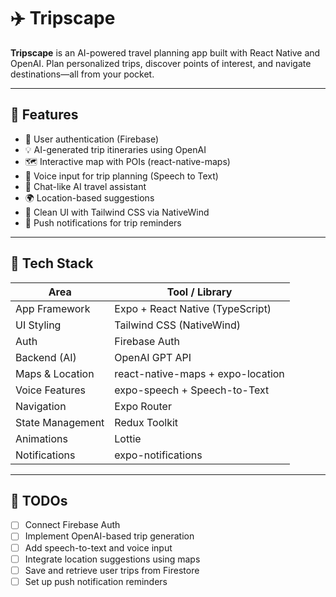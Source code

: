 # ✈️ Tripscape

**Tripscape** is an AI-powered travel planning app built with React Native and OpenAI. Plan personalized trips, discover points of interest, and navigate destinations—all from your pocket.

---

## 📱 Features

- 🔐 User authentication (Firebase)
- 💡 AI-generated trip itineraries using OpenAI
- 🗺️ Interactive map with POIs (react-native-maps)
- 🎤 Voice input for trip planning (Speech to Text)
- 💬 Chat-like AI travel assistant
- 🌍 Location-based suggestions
- 🧭 Clean UI with Tailwind CSS via NativeWind
- 📲 Push notifications for trip reminders

---

## 🧰 Tech Stack

| Area            | Tool / Library |
|-----------------|----------------|
| App Framework   | Expo + React Native (TypeScript) |
| UI Styling      | Tailwind CSS (NativeWind) |
| Auth            | Firebase Auth |
| Backend (AI)    | OpenAI GPT API |
| Maps & Location | react-native-maps + expo-location |
| Voice Features  | expo-speech + Speech-to-Text |
| Navigation      | Expo Router |
| State Management| Redux Toolkit |
| Animations      | Lottie |
| Notifications   | expo-notifications |

---

## 🚧 TODOs

- [ ] Connect Firebase Auth  
- [ ] Implement OpenAI-based trip generation  
- [ ] Add speech-to-text and voice input  
- [ ] Integrate location suggestions using maps  
- [ ] Save and retrieve user trips from Firestore  
- [ ] Set up push notification reminders